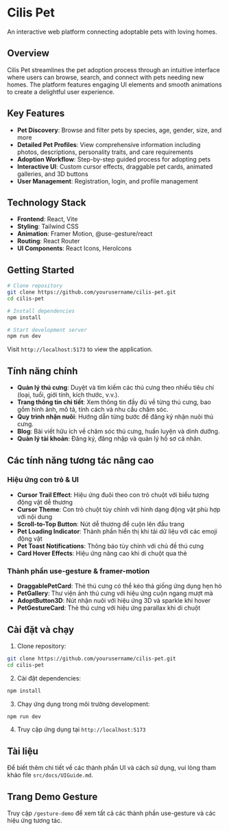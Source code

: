# Cilis Pet

An interactive web platform connecting adoptable pets with loving homes.

## Overview

Cilis Pet streamlines the pet adoption process through an intuitive interface where users can browse, search, and connect with pets needing new homes. The platform features engaging UI elements and smooth animations to create a delightful user experience.

## Key Features

- **Pet Discovery**: Browse and filter pets by species, age, gender, size, and more
- **Detailed Pet Profiles**: View comprehensive information including photos, descriptions, personality traits, and care requirements
- **Adoption Workflow**: Step-by-step guided process for adopting pets
- **Interactive UI**: Custom cursor effects, draggable pet cards, animated galleries, and 3D buttons
- **User Management**: Registration, login, and profile management

## Technology Stack

- **Frontend**: React, Vite
- **Styling**: Tailwind CSS
- **Animation**: Framer Motion, @use-gesture/react
- **Routing**: React Router
- **UI Components**: React Icons, HeroIcons

## Getting Started

```bash
# Clone repository
git clone https://github.com/yourusername/cilis-pet.git
cd cilis-pet

# Install dependencies
npm install

# Start development server
npm run dev
```

Visit `http://localhost:5173` to view the application.

## Tính năng chính

- **Quản lý thú cưng**: Duyệt và tìm kiếm các thú cưng theo nhiều tiêu chí (loại, tuổi, giới tính, kích thước, v.v.).
- **Trang thông tin chi tiết**: Xem thông tin đầy đủ về từng thú cưng, bao gồm hình ảnh, mô tả, tính cách và nhu cầu chăm sóc.
- **Quy trình nhận nuôi**: Hướng dẫn từng bước để đăng ký nhận nuôi thú cưng.
- **Blog**: Bài viết hữu ích về chăm sóc thú cưng, huấn luyện và dinh dưỡng.
- **Quản lý tài khoản**: Đăng ký, đăng nhập và quản lý hồ sơ cá nhân.

## Các tính năng tương tác nâng cao

### Hiệu ứng con trỏ & UI
- **Cursor Trail Effect**: Hiệu ứng đuôi theo con trỏ chuột với biểu tượng động vật dễ thương
- **Cursor Theme**: Con trỏ chuột tùy chỉnh với hình dạng động vật phù hợp với nội dung
- **Scroll-to-Top Button**: Nút dễ thương để cuộn lên đầu trang
- **Pet Loading Indicator**: Thành phần hiển thị khi tải dữ liệu với các emoji động vật
- **Pet Toast Notifications**: Thông báo tùy chỉnh với chủ đề thú cưng
- **Card Hover Effects**: Hiệu ứng nâng cao khi di chuột qua thẻ

### Thành phần use-gesture & framer-motion
- **DraggablePetCard**: Thẻ thú cưng có thể kéo thả giống ứng dụng hẹn hò
- **PetGallery**: Thư viện ảnh thú cưng với hiệu ứng cuộn ngang mượt mà
- **AdoptButton3D**: Nút nhận nuôi với hiệu ứng 3D và sparkle khi hover
- **PetGestureCard**: Thẻ thú cưng với hiệu ứng parallax khi di chuột

## Cài đặt và chạy

1. Clone repository:
```bash
git clone https://github.com/yourusername/cilis-pet.git
cd cilis-pet
```

2. Cài đặt dependencies:
```bash
npm install
```

3. Chạy ứng dụng trong môi trường development:
```bash
npm run dev
```

4. Truy cập ứng dụng tại `http://localhost:5173`

## Tài liệu

Để biết thêm chi tiết về các thành phần UI và cách sử dụng, vui lòng tham khảo file `src/docs/UIGuide.md`.

## Trang Demo Gesture

Truy cập `/gesture-demo` để xem tất cả các thành phần use-gesture và các hiệu ứng tương tác.
